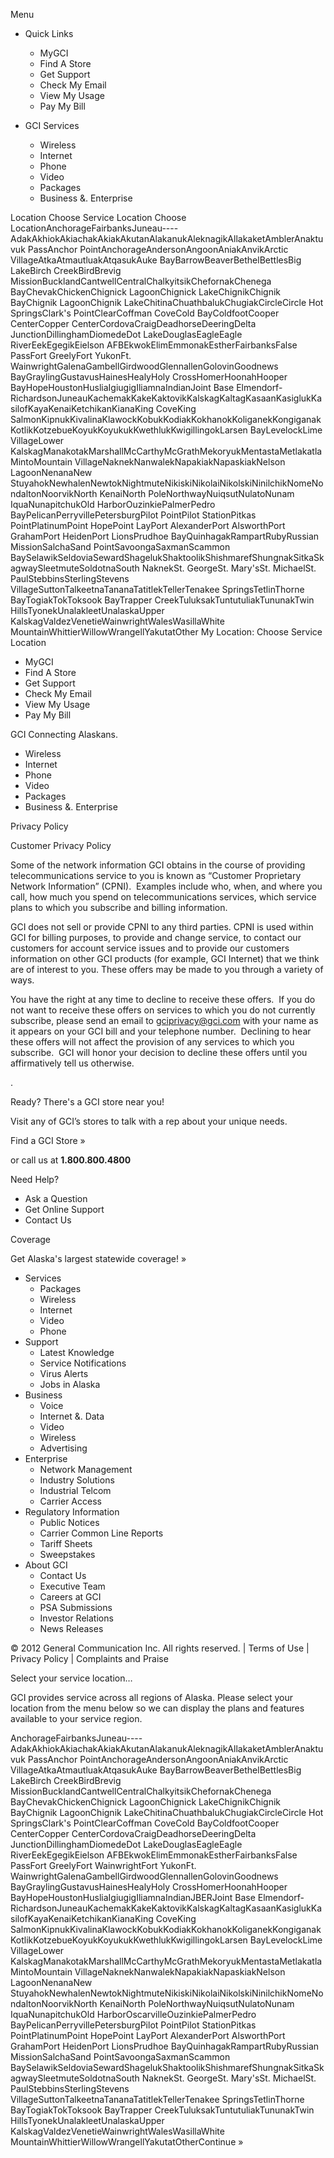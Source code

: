 Menu

*   Quick Links
    *   MyGCI
    *   Find A Store
    *   Get Support
    *   Check My Email
    *   View My Usage
    *   Pay My Bill

*   GCI Services
    *   Wireless
    *   Internet
    *   Phone
    *   Video
    *   Packages
    *   Business &. Enterprise

Location Choose Service Location Choose LocationAnchorageFairbanksJuneau----AdakAkhiokAkiachakAkiakAkutanAlakanukAleknagikAllakaketAmblerAnaktuvuk PassAnchor PointAnchorageAndersonAngoonAniakAnvikArctic VillageAtkaAtmautluakAtqasukAuke BayBarrowBeaverBethelBettlesBig LakeBirch CreekBirdBrevig MissionBucklandCantwellCentralChalkyitsikChefornakChenega BayChevakChickenChignick LagoonChignick LakeChignikChignik BayChignik LagoonChignik LakeChitinaChuathbalukChugiakCircleCircle Hot SpringsClark's PointClearCoffman CoveCold BayColdfootCooper CenterCopper CenterCordovaCraigDeadhorseDeeringDelta JunctionDillinghamDiomedeDot LakeDouglasEagleEagle RiverEekEgegikEielson AFBEkwokElimEmmonakEstherFairbanksFalse PassFort GreelyFort YukonFt. WainwrightGalenaGambellGirdwoodGlennallenGolovinGoodnews BayGraylingGustavusHainesHealyHoly CrossHomerHoonahHooper BayHopeHoustonHusliaIgiugigIliamnaIndianJoint Base Elmendorf-RichardsonJuneauKachemakKakeKaktovikKalskagKaltagKasaanKasiglukKasilofKayaKenaiKetchikanKianaKing CoveKing SalmonKipnukKivalinaKlawockKobukKodiakKokhanokKoliganekKongiganakKotlikKotzebueKoyukKoyukukKwethlukKwigillingokLarsen BayLevelockLime VillageLower KalskagManakotakMarshallMcCarthyMcGrathMekoryukMentastaMetlakatlaMintoMountain VillageNaknekNanwalekNapakiakNapaskiakNelson LagoonNenanaNew StuyahokNewhalenNewtokNightmuteNikiskiNikolaiNikolskiNinilchikNomeNondaltonNoorvikNorth KenaiNorth PoleNorthwayNuiqsutNulatoNunam IquaNunapitchukOld HarborOuzinkiePalmerPedro BayPelicanPerryvillePetersburgPilot PointPilot StationPitkas PointPlatinumPoint HopePoint LayPort AlexanderPort AlsworthPort GrahamPort HeidenPort LionsPrudhoe BayQuinhagakRampartRubyRussian MissionSalchaSand PointSavoongaSaxmanScammon BaySelawikSeldoviaSewardShagelukShaktoolikShishmarefShungnakSitkaSkagwaySleetmuteSoldotnaSouth NaknekSt. GeorgeSt. Mary'sSt. MichaelSt. PaulStebbinsSterlingStevens VillageSuttonTalkeetnaTananaTatitlekTellerTenakee SpringsTetlinThorne BayTogiakTokToksook BayTrapper CreekTuluksakTuntutuliakTununakTwin HillsTyonekUnalakleetUnalaskaUpper KalskagValdezVenetieWainwrightWalesWasillaWhite MountainWhittierWillowWrangellYakutatOther My Location: Choose Service Location

*   MyGCI
*   Find A Store
*   Get Support
*   Check My Email
*   View My Usage
*   Pay My Bill

GCI Connecting Alaskans.

*   Wireless
*   Internet
*   Phone
*   Video
*   Packages
*   Business &. Enterprise

Privacy Policy

Customer Privacy Policy

Some of the network information GCI obtains in the course of providing telecommunications service to you is known as “Customer Proprietary Network Information” (CPNI).  Examples include who, when, and where you call, how much you spend on telecommunications services, which service plans to which you subscribe and billing information.

GCI does not sell or provide CPNI to any third parties. CPNI is used within GCI for billing purposes, to provide and change service, to contact our customers for account service issues and to provide our customers information on other GCI products (for example, GCI Internet) that we think are of interest to you. These offers may be made to you through a variety of ways.

You have the right at any time to decline to receive these offers.  If you do not want to receive these offers on services to which you do not currently subscribe, please send an email to gciprivacy@gci.com with your name as it appears on your GCI bill and your telephone number.  Declining to hear these offers will not affect the provision of any services to which you subscribe.  GCI will honor your decision to decline these offers until you affirmatively tell us otherwise.

.

Ready? There's a GCI store near you!

Visit any of GCI’s stores to talk with a rep about your unique needs.

Find a GCI Store »

or call us at **1.800.800.4800**

Need Help?

*   Ask a Question
*   Get Online Support
*   Contact Us

Coverage

Get Alaska's largest statewide coverage! »

*   Services
    *   Packages
    *   Wireless
    *   Internet
    *   Video
    *   Phone
*   Support
    *   Latest Knowledge
    *   Service Notifications
    *   Virus Alerts
    *   Jobs in Alaska
*   Business
    *   Voice
    *   Internet &. Data
    *   Video
    *   Wireless
    *   Advertising
*   Enterprise
    *   Network Management
    *   Industry Solutions
    *   Industrial Telcom
    *   Carrier Access
*   Regulatory Information
    *   Public Notices
    *   Carrier Common Line Reports
    *   Tariff Sheets
    *   Sweepstakes
*   About GCI
    *   Contact Us
    *   Executive Team
    *   Careers at GCI
    *   PSA Submissions
    *   Investor Relations
    *   News Releases

© 2012 General Communication Inc. All rights reserved. | Terms of Use | Privacy Policy | Complaints and Praise

Select your service location…

GCI provides service across all regions of Alaska. Please select your location from the menu below so we can display the plans and features available to your service region.

AnchorageFairbanksJuneau----AdakAkhiokAkiachakAkiakAkutanAlakanukAleknagikAllakaketAmblerAnaktuvuk PassAnchor PointAnchorageAndersonAngoonAniakAnvikArctic VillageAtkaAtmautluakAtqasukAuke BayBarrowBeaverBethelBettlesBig LakeBirch CreekBirdBrevig MissionBucklandCantwellCentralChalkyitsikChefornakChenega BayChevakChickenChignick LagoonChignick LakeChignikChignik BayChignik LagoonChignik LakeChitinaChuathbalukChugiakCircleCircle Hot SpringsClark's PointClearCoffman CoveCold BayColdfootCooper CenterCopper CenterCordovaCraigDeadhorseDeeringDelta JunctionDillinghamDiomedeDot LakeDouglasEagleEagle RiverEekEgegikEielson AFBEkwokElimEmmonakEstherFairbanksFalse PassFort GreelyFort WainwrightFort YukonFt. WainwrightGalenaGambellGirdwoodGlennallenGolovinGoodnews BayGraylingGustavusHainesHealyHoly CrossHomerHoonahHooper BayHopeHoustonHusliaIgiugigIliamnaIndianJBERJoint Base Elmendorf-RichardsonJuneauKachemakKakeKaktovikKalskagKaltagKasaanKasiglukKasilofKayaKenaiKetchikanKianaKing CoveKing SalmonKipnukKivalinaKlawockKobukKodiakKokhanokKoliganekKongiganakKotlikKotzebueKoyukKoyukukKwethlukKwigillingokLarsen BayLevelockLime VillageLower KalskagManakotakMarshallMcCarthyMcGrathMekoryukMentastaMetlakatlaMintoMountain VillageNaknekNanwalekNapakiakNapaskiakNelson LagoonNenanaNew StuyahokNewhalenNewtokNightmuteNikiskiNikolaiNikolskiNinilchikNomeNondaltonNoorvikNorth KenaiNorth PoleNorthwayNuiqsutNulatoNunam IquaNunapitchukOld HarborOscarvilleOuzinkiePalmerPedro BayPelicanPerryvillePetersburgPilot PointPilot StationPitkas PointPlatinumPoint HopePoint LayPort AlexanderPort AlsworthPort GrahamPort HeidenPort LionsPrudhoe BayQuinhagakRampartRubyRussian MissionSalchaSand PointSavoongaSaxmanScammon BaySelawikSeldoviaSewardShagelukShaktoolikShishmarefShungnakSitkaSkagwaySleetmuteSoldotnaSouth NaknekSt. GeorgeSt. Mary'sSt. MichaelSt. PaulStebbinsSterlingStevens VillageSuttonTalkeetnaTananaTatitlekTellerTenakee SpringsTetlinThorne BayTogiakTokToksook BayTrapper CreekTuluksakTuntutuliakTununakTwin HillsTyonekUnalakleetUnalaskaUpper KalskagValdezVenetieWainwrightWalesWasillaWhite MountainWhittierWillowWrangellYakutatOtherContinue »